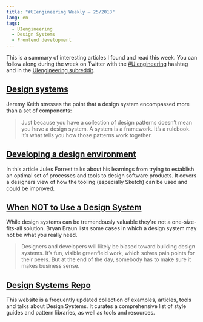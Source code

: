 ```yaml
---
title: "#UIengineering Weekly – 25/2018"
lang: en
tags:
  - UIengineering
  - Design Systems
  - Frontend development
---
```


This is a summary of interesting articles I found and read this week.
You can follow along during the week on Twitter with the [#UIengineering](https://twitter.com/search?q=%23UIengineering) hashtag
and in the [UIengineering subreddit](https://www.reddit.com/r/UIengineering/).

## [Design systems](https://adactio.com/journal/13844)

Jeremy Keith stresses the point that a design system encompassed more than a set of components:

> Just because you have a collection of design patterns doesn’t mean you have a design system.
> A system is a framework. It’s a rulebook. It’s what tells you how those patterns work together.

## [Developing a design environment](https://medium.com/credit-karma-design/developing-a-design-environment-30c6276eb89f)

In this article Jules Forrest talks about his learnings from trying to establish an optimal set of processes and tools to design software products.
It covers a designers view of how the tooling (especially Sketch) can be used and could be improved.

## [When NOT to Use a Design System](https://seesparkbox.com/foundry/when_not_to_use_a_design_system)

While design systems can be tremendously valuable they're not a one-size-fits-all solution.
Bryan Braun lists some cases in which a design system may not be what you really need.

> Designers and developers will likely be biased toward building design systems.
> It’s fun, visible greenfield work, which solves pain points for their peers.
> But at the end of the day, somebody has to make sure it makes business sense.

## [Design Systems Repo](https://designsystemsrepo.com/)

This website is a frequently updated collection of examples, articles, tools and talks about Design Systems.
It curates a comprehensive list of style guides and pattern libraries, as well as tools and resources.
